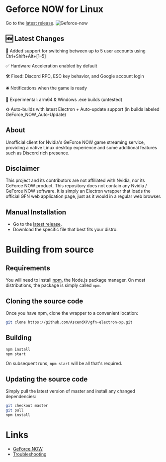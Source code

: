 # Geforce NOW for Linux
Go to the [latest release](https://github.com/AscendXP/gfn-electron-xp/releases/latest).
![Geforce-now](https://github.com/user-attachments/assets/5968ad3b-fabc-40cc-ab86-1f39eda7a8fa)

## 🆕 Latest Changes
🎹 Added support for switching between up to 5 user accounts using Ctrl+Shift+Alt+[1–5]

✅ Hardware Acceleration enabled by default  

🛠️ Fixed: Discord RPC, ESC key behavior, and Google account login  

🛎️ Notifications when the game is ready  

🧪 Experimental: arm64 & Windows .exe builds (untested)

♻️ Auto-builds with latest Electron + Auto-update support (in builds labeled GeForce_NOW_Auto-Update)

## About
Unofficial client for Nvidia's GeForce NOW game streaming service, providing a native Linux desktop experience and some additional features such as Discord rich presence.

## Disclaimer

This project and its contributors are not affiliated with Nvidia, nor its GeForce NOW product. This repository does not contain any Nvidia / GeForce NOW software. It is simply an Electron wrapper that loads the official GFN web application page, just as it would in a regular web browser.


## Manual Installation

 - Go to the [latest release](https://github.com/AscendXP/gfn-electron-xp/releases/latest).
 - Download the specific file that best fits your distro.


# Building from source

## Requirements

You will need to install [npm](https://www.npmjs.com/), the Node.js package manager. On most distributions, the package is simply called `npm`.

## Cloning the source code

Once you have npm, clone the wrapper to a convenient location:

```bash
git clone https://github.com/AscendXP/gfn-electron-xp.git
```

## Building

```bash
npm install
npm start
```

On subsequent runs, `npm start` will be all that's required.

## Updating the source code

Simply pull the latest version of master and install any changed dependencies:

```bash
git checkout master
git pull
npm install
```

# Links
 - [GeForce NOW](https://nvidia.com/en-eu/geforce-now)
 - [Troubleshooting](https://github.com/hmlendea/gfn-electron/wiki/Troubleshooting)
